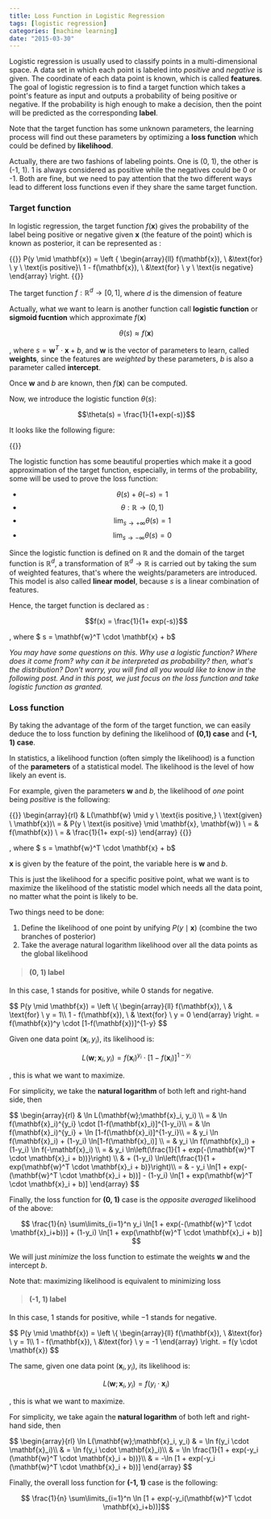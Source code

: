 ```yaml
---
title: Loss Function in Logistic Regression
tags: [logistic regression]
categories: [machine learning]
date: "2015-03-30"
---
```


Logistic regression is usually used to classify points in a multi-dimensional space. A data set in which each point is labeled into *positive* and *negative* is given. The coordinate of each data point is known, which is called **features**. The goal of logistic regression is to find a target function which takes a point's feature as input and outputs a probability of being positive or negative. If the probability is high enough to make a decision, then the point will be predicted as the corresponding **label**.

Note that the target function has some unknown parameters, the learning process will find out these parameters by optimizing a **loss function** which could be defined by **likelihood**.

Actually, there are two fashions of labeling points. One is (0, 1), the other is (-1, 1). 1 is always considered as positive while the negatives could be 0 or -1. Both are fine, but we need to pay attention that the two different ways lead to different loss functions even if they share the same target function.

### Target function

In logistic regression, the target function $f(\mathbf{x})$ gives the probability of the label being positive or negative given $\mathbf{x}$ (the feature of the point) which is known as posterior, it can be represented as :

{{<katex>}}
P(y \mid \mathbf{x}) = \left \{
\begin{array}{ll}
f(\mathbf{x}), \ &\text{for} \ y \ \text{is positive}\\
1 - f(\mathbf{x}), \ &\text{for} \ y \ \text{is negative}
\end{array}
\right.
{{</katex>}}

The target function $f: \mathbb{R}^d \to [0, 1]$, where $d$ is the dimension of feature

Actually, what we want to learn is another function call **logistic function** or **sigmoid fucntion** which approximate $f(\mathbf{x})$

$$\theta(s) \approx f(\mathbf{x})$$

, where $s = \mathbf{w}^T \cdot \mathbf{x} + b$, and $\mathbf{w}$ is the vector of parameters to learn, called **weights**, since the features are *weighted* by these parameters, $b$ is also a parameter called **intercept**.

Once $\mathbf{w}$ and $b$ are known, then $f(\mathbf{x})$ can be computed.

Now, we introduce the logistic function $\theta(s)$:

$$\theta(s) = \frac{1}{1+exp(-s)}$$

It looks like the following figure:

{{<funcPlot
  title="Logistic Function"
  xlab="s"
  ylab="theta(s)"
  height="500"
  min="-6"
  max="6"
  step="0.2"
  func="1 / (1 + Math.exp(-x))" >}}

The logistic function has some beautiful properties which make it a good approximation of the target function, especially, in terms of the probability, some will be used to prove the loss function:

* $$\theta(s) + \theta(-s) = 1$$
* $$\theta: \mathbb{R} \to (0, 1)$$
* $$\lim_{s \to +\infty} \theta(s) = 1$$
* $$\lim_{s \to -\infty} \theta(s) = 0$$

Since the logistic function is defined on $\mathbb{R}$ and the domain of the target function is $\mathbb{R}^d$, a transformation of $\mathbb{R}^d \to \mathbb{R}$ is carried out by taking the sum of weighted features, that's where the weights/parameters are introduced. This model is also called **linear model**, because $s$ is a linear combination of features.

Hence, the target function is declared as :

$$f(x) = \frac{1}{1+ exp(-s)}$$

, where $ s = \mathbf{w}^T \cdot \mathbf{x} + b$

*You may have some questions on this. Why use a logistic function? Where does it come from? why can it be interpreted as probability? then, what's the distribution? Don't worry, you will find all you would like to know in the following post. And in this post, we just focus on the loss function and take logistic function as granted.*

### Loss function

By taking the advantage of the form of the target function, we can easily deduce the to loss function by defining the likelihood of **(0,1) case** and **(-1, 1) case**.

In statistics, a likelihood function (often simply the likelihood) is a function of the **parameters** of a statistical model. The likelihood is the level of how likely an event is.

For example, given the parameters $\mathbf{w}$ and $b$, the likelihood of *one* point being *positive* is the following:

{{<katex>}}
\begin{array}{rl}
& L(\mathbf{w} \mid y \ \text{is positive,} \ \text{given} \ \mathbf{x})\\
= & P(y \ \text{is positive} \mid \mathbf{x}, \mathbf{w}) \\
= & f(\mathbf{x}) \\
= & \frac{1}{1+ exp(-s)}
\end{array}
{{</katex>}}

, where $ s = \mathbf{w}^T \cdot \mathbf{x} + b$

$\mathbf{x}$ is given by the feature of the point, the variable here is $\mathbf{w}$ and $b$.

This is just the likelihood for a specific positive point, what we want is to maximize the likelihood of the statistic model which needs all the data point, no matter what the point is likely to be.

Two things need to be done:

1. Define the likelihood of one point by unifying $P(y \mid \mathbf{x})$ (combine the two branches of posterior)
2. Take the average natural logarithm likelihood over all the data points as the global likelihood

>#### (0, 1) label

In this case, $1$ stands for positive, while $0$ stands for negative.

<div>
$$
   P(y \mid \mathbf{x}) = \left \{
   \begin{array}{ll}
   f(\mathbf{x}), \ & \text{for} \ y = 1\\
   1 - f(\mathbf{x}), \ & \text{for} \ y = 0
   \end{array}
   \right. = f(\mathbf{x})^y \cdot [1-f(\mathbf{x})]^{1-y}
$$
</div>

Given one data point $(\mathbf{x}_i, y_i)$, its likelihood is:

$$L(\mathbf{w};\mathbf{x}_i, y_i) = f(\mathbf{x}_i)^{y_i} \cdot [1-f(\mathbf{x}_i)]^{1-y_i}$$

, this is what we want to maximize.

For simplicity, we take the **natural logarithm** of both left and right-hand side, then

<div>
$$
\begin{array}{rl}
& \ln L(\mathbf{w};\mathbf{x}_i, y_i) \\
= & \ln f(\mathbf{x}_i)^{y_i} \cdot [1-f(\mathbf{x}_i)]^{1-y_i}\\
= & \ln f(\mathbf{x}_i)^{y_i} + \ln [1-f(\mathbf{x}_i)]^{1-y_i}\\
= & y_i \ln f(\mathbf{x}_i) + (1-y_i) \ln[1-f(\mathbf{x}_i)] \\
= & y_i \ln f(\mathbf{x}_i) + (1-y_i) \ln f(-\mathbf{x}_i) \\
= & y_i \ln\left(\frac{1}{1 + exp(-(\mathbf{w}^T \cdot \mathbf{x}_i + b))}\right) \\
  & + (1-y_i) \ln\left(\frac{1}{1 + exp(\mathbf{w}^T \cdot \mathbf{x}_i + b)}\right)\\
= & - y_i \ln[1 + exp(-(\mathbf{w}^T \cdot \mathbf{x}_i + b))] - (1-y_i) \ln[1 + exp(\mathbf{w}^T \cdot \mathbf{x}_i + b)]
\end{array}
$$
</div>

Finally, the loss function for **(0, 1)** case is the *opposite averaged* likelihood of the above:

$$ \frac{1}{n} \sum\limits_{i=1}^n y_i \ln[1 + exp(-(\mathbf{w}^T \cdot \mathbf{x}_i+b))] + (1-y_i) \ln[1 + exp(\mathbf{w}^T \cdot \mathbf{x}_i + b)] $$

We will just *minimize* the loss function to estimate the weights $\mathbf{w}$ and the intercept $b$.

Note that: maximizing likelihood is equivalent to minimizing loss

>#### (-1, 1) label

In this case, $1$ stands for positive, while $-1$ stands for negative.

<div>
$$
   P(y \mid \mathbf{x}) = \left \{
   \begin{array}{ll}
   f(\mathbf{x}), \ &\text{for} \ y = 1\\
   1 - f(\mathbf{x}), \ &\text{for} \ y = -1
   \end{array}
   \right. = f(y \cdot \mathbf{x})
$$
</div>

The same, given one data point $(\mathbf{x}_i, y_i)$, its likelihood is:

$$L(\mathbf{w};\mathbf{x}_i, y_i) = f(y_i \cdot \mathbf{x}_i)$$

, this is what we want to maximize.

For simplicity, we take again the **natural logarithm** of both left and right-hand side, then

<div>
$$
\begin{array}{rl}
\ln L(\mathbf{w};\mathbf{x}_i, y_i) & = \ln f(y_i \cdot \mathbf{x}_i)\\
& = \ln f(y_i \cdot \mathbf{x}_i)\\
& = \ln \frac{1}{1 + exp(-y_i (\mathbf{w}^T \cdot \mathbf{x}_i + b))}\\
& = -\ln [1 + exp(-y_i (\mathbf{w}^T \cdot \mathbf{x}_i + b))]
\end{array}
$$
</div>

Finally, the overall loss function for **(-1, 1)** case is the following:

$$ \frac{1}{n} \sum\limits_{i=1}^n \ln [1 + exp(-y_i(\mathbf{w}^T \cdot \mathbf{x}_i+b))]$$
